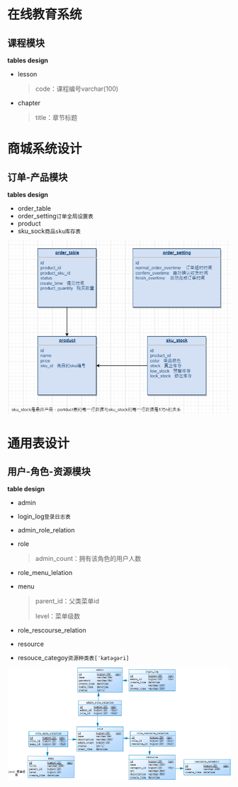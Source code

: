 # 在线教育系统

## 课程模块

**tables design**

- lesson

  > code：课程编号varchar(100)

- chapter

  > title：章节标题













# 商城系统设计



## 订单-产品模块

**tables design**

- order_table
- order_setting`订单全局设置表`
- product
- sku_sock`商品sku库存表`

![order_task](.\images\order_task.jpg)





















# 通用表设计



## 用户-角色-资源模块

**table design**

- admin

- login_log`登录日志表`

- admin_role_relation

- role

  > admin_count：拥有该角色的用户人数

- role_menu_lelation

- menu

  > parent_id：父类菜单id
  >
  > level：菜单级数

- role_rescourse_relation

- resource

- resouce_categoy`资源种类表[ˈkætəɡəri]`



 ![login_authorization](.\images\login_authorization.png)



